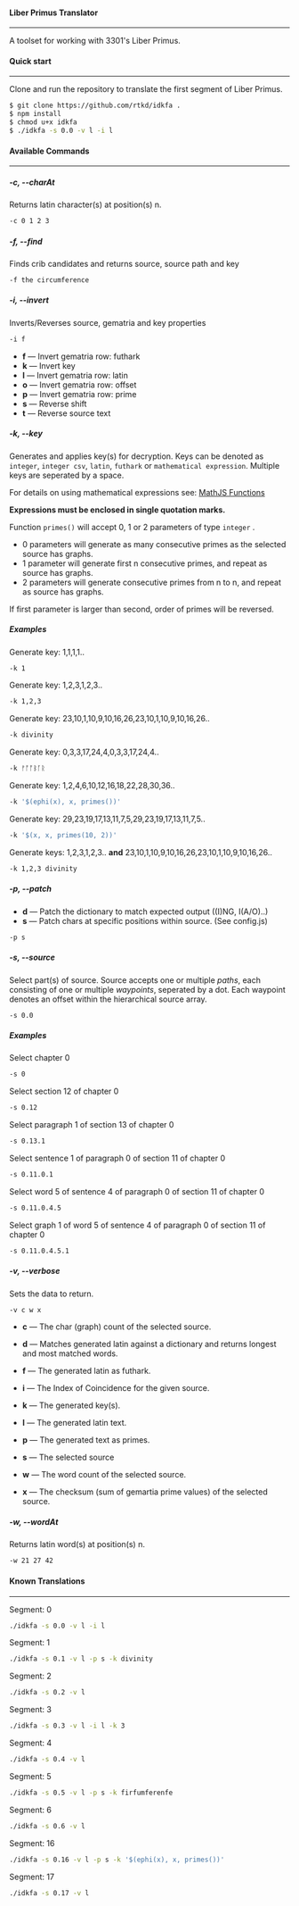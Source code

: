 #### Liber Primus Translator ####
___

A toolset for working with 3301's Liber Primus.

#### Quick start ####
___

Clone and run the repository to translate the first segment of Liber Primus.

```bash
$ git clone https://github.com/rtkd/idkfa .
$ npm install
$ chmod u+x idkfa
$ ./idkfa -s 0.0 -v l -i l
```

#### Available Commands ####
___

##### -c, --charAt #####

Returns latin character(s) at position(s) n.

```bash
-c 0 1 2 3
```

##### -f, --find #####

Finds crib candidates and returns source, source path and key

```bash
-f the circumference
```

##### -i, --invert #####

Inverts/Reverses source, gematria and key properties

```bash
-i f
```

  * **f** — Invert gematria row: futhark
  * **k** — Invert key
  * **l** — Invert gematria row: latin
  * **o** — Invert gematria row: offset
  * **p** — Invert gematria row: prime
  * **s** — Reverse shift
  * **t** — Reverse source text

##### -k, --key #####

Generates and applies key(s) for decryption.
Keys can be denoted as `integer`, `integer csv`, `latin`, `futhark` or `mathematical expression`. Multiple keys are seperated by a space.

For details on using mathematical expressions see: [MathJS Functions](http://mathjs.org/docs/reference/functions.html)

**Expressions must be enclosed in single quotation marks.**

Function `primes()` will accept 0, 1 or 2 parameters of type `integer`
.
  
  * 0 parameters will generate as many consecutive primes as the selected source has graphs.
  * 1 parameter will generate first n consecutive primes, and repeat as source has graphs.
  * 2 parameters will generate consecutive primes from n to n, and repeat as source has graphs.

If first parameter is larger than second, order of primes will be reversed.

##### Examples #####

Generate key: 1,1,1,1..
```bash
-k 1
```

Generate key: 1,2,3,1,2,3..
```bash
-k 1,2,3
```

Generate key: 23,10,1,10,9,10,16,26,23,10,1,10,9,10,16,26..
```bash
-k divinity
```

Generate key: 0,3,3,17,24,4,0,3,3,17,24,4..
```bash
-k ᚠᚩᚩᛒᚪᚱ
```

Generate key: 1,2,4,6,10,12,16,18,22,28,30,36..
```bash
-k '$(ephi(x), x, primes())'
```

Generate key: 29,23,19,17,13,11,7,5,29,23,19,17,13,11,7,5..
```bash
-k '$(x, x, primes(10, 2))'
```
Generate keys: 1,2,3,1,2,3.. **and** 23,10,1,10,9,10,16,26,23,10,1,10,9,10,16,26..
```bash
-k 1,2,3 divinity
```

##### -p, --patch #####

  *	**d** — Patch the dictionary to match expected output ((I)NG, I(A/O)..)
  *	**s** — Patch chars at specific positions within source. (See config.js)

```bash
-p s
```

##### -s, --source #####

Select part(s) of source.
Source accepts one or multiple *paths*, each consisting of one or multiple *waypoints*, seperated by a dot.
Each waypoint denotes an offset within the hierarchical source array.

```bash
-s 0.0
```	
##### Examples #####

Select chapter 0
```bash
-s 0
```

Select section 12 of chapter 0
```bash
-s 0.12
```

Select paragraph 1 of section 13 of chapter 0
```bash
-s 0.13.1
```

Select sentence 1 of paragraph 0 of section 11 of chapter 0
```bash
-s 0.11.0.1
```

Select word 5 of sentence 4 of paragraph 0 of section 11 of chapter 0
```bash
-s 0.11.0.4.5
```

Select graph 1 of word 5 of sentence 4 of paragraph 0 of section 11 of chapter 0
```bash
-s 0.11.0.4.5.1
```


##### -v, --verbose #####

Sets the data to return.

```bash
-v c w x
```

  *	**c** — The char (graph) count of the selected source.

  *	**d** — Matches generated latin against a dictionary and returns longest and most matched words.

  *	**f** — The generated latin as futhark.

  *	**i** — The Index of Coincidence for the given source.

  *	**k** — The generated key(s).

  *	**l** — The generated latin text.

  *	**p** — The generated text as primes.

  *	**s** — The selected source

  *	**w** — The word count of the selected source.

  *	**x** — The checksum (sum of gemartia prime values) of the selected source.

##### -w, --wordAt #####

Returns latin word(s) at position(s) n.

```bash
-w 21 27 42
```

#### Known Translations ####
___

Segment: 0
```bash
./idkfa -s 0.0 -v l -i l
```

Segment: 1
```bash
./idkfa -s 0.1 -v l -p s -k divinity
```

Segment: 2
```bash
./idkfa -s 0.2 -v l
```

Segment: 3
```bash
./idkfa -s 0.3 -v l -i l -k 3
```

Segment: 4
```bash
./idkfa -s 0.4 -v l
```

Segment: 5
```bash
./idkfa -s 0.5 -v l -p s -k firfumferenfe
```

Segment: 6
```bash
./idkfa -s 0.6 -v l
```

Segment: 16
```bash
./idkfa -s 0.16 -v l -p s -k '$(ephi(x), x, primes())'
```

Segment: 17
```bash
./idkfa -s 0.17 -v l
```
